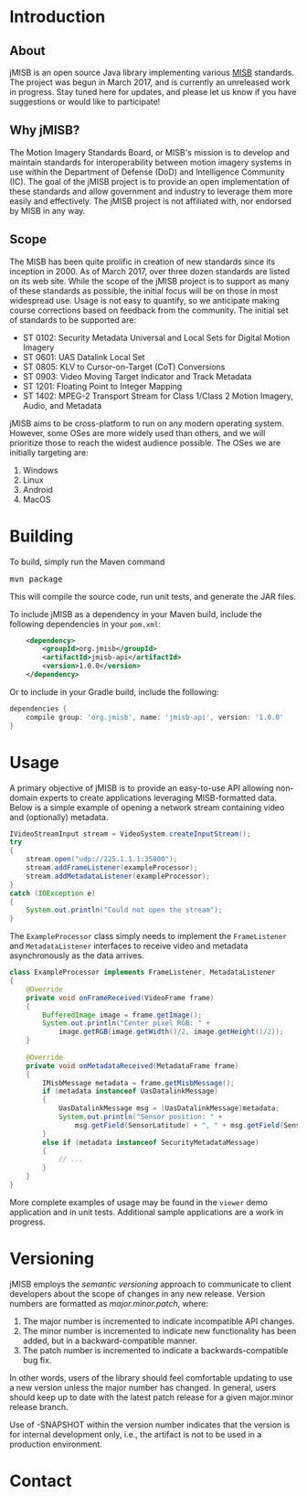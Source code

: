 # Introduction

## About

jMISB is an open source Java library implementing various 
[MISB](http://www.gwg.nga.mil/misb/ "MISB home page") standards. The
project was begun in March 2017, and is currently an unreleased work in
progress. Stay tuned here for updates, and please let us know if you have
suggestions or would like to participate!

## Why jMISB?

The Motion Imagery Standards Board, or MISB's mission is to develop and 
maintain standards for interoperability between motion imagery systems in use 
within the Department of Defense (DoD) and Intelligence Community (IC).
The goal of the jMISB project is to provide an open implementation of 
these standards and allow government and industry to leverage them more easily 
and effectively. The jMISB project is not affiliated with, nor endorsed by 
MISB in any way.

## Scope

The MISB has been quite prolific in creation of new standards since its 
inception in 2000. As of March 2017, over three dozen standards are listed
on its web site. While the scope of the jMISB project is to support as many of
these standards as possible, the initial focus will be on those
in most widespread use. Usage is not easy to quantify, so we anticipate 
making course corrections based on feedback from the community. The initial
set of standards to be supported are:

* ST 0102: Security Metadata Universal and Local Sets for Digital Motion
           Imagery
* ST 0601: UAS Datalink Local Set
* ST 0805: KLV to Cursor-on-Target (CoT) Conversions
* ST 0903: Video Moving Target Indicator and Track Metadata
* ST 1201: Floating Point to Integer Mapping
* ST 1402: MPEG-2 Transport Stream for Class 1/Class 2 Motion Imagery, Audio,
           and Metadata

jMISB aims to be cross-platform to run on any modern operating system. However,
some OSes are more widely used than others, and we will prioritize those to
reach the widest audience possible. The OSes we are initially targeting are:

1. Windows
2. Linux
3. Android
4. MacOS

# Building

To build, simply run the Maven command
<pre>
mvn package
</pre>
This will compile the source code, run unit tests, and generate the JAR files.

To include jMISB as a dependency in your Maven build, include the following dependencies in
your <code>pom.xml</code>:
```xml
    <dependency>
        <groupId>org.jmisb</groupId>
        <artifactId>jmisb-api</artifactId>
        <version>1.0.0</version>
    </dependency>
```
Or to include in your Gradle build, include the following:
```groovy
dependencies {
    compile group: 'org.jmisb', name: 'jmisb-api', version: '1.0.0'
}
```

# Usage

A primary objective of jMISB is to provide an easy-to-use API allowing 
non-domain experts to create applications leveraging MISB-formatted data.
Below is a simple example of opening a network stream containing video
and (optionally) metadata.

```java
IVideoStreamInput stream = VideoSystem.createInputStream();
try 
{
    stream.open("udp://225.1.1.1:35800");
    stream.addFrameListener(exampleProcessor);
    stream.addMetadataListener(exampleProcessor);
}
catch (IOException e)
{
    System.out.println("Could not open the stream");
}
```

The <code>ExampleProcessor</code> class simply needs to implement the
<code>FrameListener</code> and <code>MetadataListener</code> interfaces
to receive video and metadata asynchronously as the data arrives.

```java
class ExampleProcessor implements FrameListener, MetadataListener
{
    @Override
    private void onFrameReceived(VideoFrame frame)
    {
        BufferedImage image = frame.getImage();
        System.out.println("Center pixel RGB: " +
            image.getRGB(image.getWidth()/2, image.getHeight()/2));
    }
    
    @Override
    private void onMetadataReceived(MetadataFrame frame)
    {
        IMisbMessage metadata = frame.getMisbMessage();
        if (metadata instanceof UasDatalinkMessage)
        {
            UasDatalinkMessage msg = (UasDatalinkMessage)metadata;
            System.out.println("Sensor position: " + 
                msg.getField(SensorLatitude) + ", " + msg.getField(SensorLongitude));
        }
        else if (metadata instanceof SecurityMetadataMessage)
        {
            // ...
        }
    }
}
```

More complete examples of usage may be found in the <code>viewer</code> demo 
application and in unit tests. Additional sample applications are a work in
progress.

# Versioning

jMISB employs the <i>semantic versioning</i> approach to communicate to 
client developers about the scope of changes in any new release. Version
numbers are formatted as *major.minor.patch*, where:

1. The major number is incremented to indicate incompatible API changes.
2. The minor number is incremented to indicate new functionality has been
added, but in a backward-compatible manner.
3. The patch number is incremented to indicate a backwards-compatible bug
fix.

In other words, users of the library should feel comfortable updating to use
a new version unless the major number has changed. In general, users should 
keep up to date with the latest patch release for a given major.minor 
release branch.

Use of -SNAPSHOT within the version number indicates that the version is
for internal development only, i.e., the artifact is not to be used in a
production environment.

# Contact

